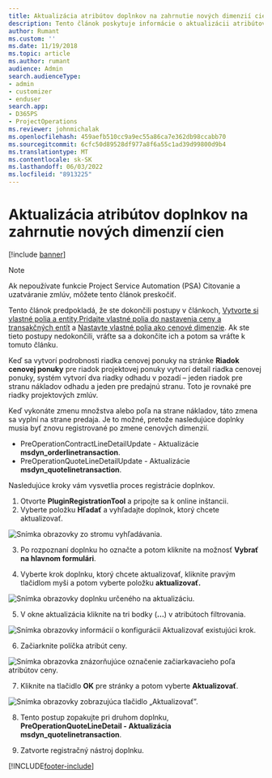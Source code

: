 ```yaml
---
title: Aktualizácia atribútov doplnkov na zahrnutie nových dimenzií cien
description: Tento článok poskytuje informácie o aktualizácii atribútov doplnkov pre cenové dimenzie.
author: Rumant
ms.custom: ''
ms.date: 11/19/2018
ms.topic: article
ms.author: rumant
audience: Admin
search.audienceType:
- admin
- customizer
- enduser
search.app:
- D365PS
- ProjectOperations
ms.reviewer: johnmichalak
ms.openlocfilehash: 459aefb510cc9a9ec55a86ca7e362db98ccabb70
ms.sourcegitcommit: 6cfc50d89528df977a8f6a55c1ad39d99800d9b4
ms.translationtype: MT
ms.contentlocale: sk-SK
ms.lasthandoff: 06/03/2022
ms.locfileid: "8913225"
---
```

# <a name="update-plug-in-attributes-to-include-new-pricing-dimensions"></a>Aktualizácia atribútov doplnkov na zahrnutie nových dimenzií cien

[!include [banner](../includes/psa-now-project-operations.md)]

> [!NOTE]
> Ak nepoužívate funkcie Project Service Automation (PSA) Citovanie a uzatváranie zmlúv, môžete tento článok preskočiť.

Tento článok predpokladá, že ste dokončili postupy v článkoch, [Vytvorte si vlastné polia a entity](create-custom-fields-entities.md),[Pridajte vlastné polia do nastavenia ceny a transakčných entít](field-references.md) a [Nastavte vlastné polia ako cenové dimenzie](set-up-pricing-dimensions.md). Ak ste tieto postupy nedokončili, vráťte sa a dokončite ich a potom sa vráťte k tomuto článku.

Keď sa vytvorí podrobnosti riadka cenovej ponuky na stránke **Riadok cenovej ponuky** pre riadok projektovej ponuky vytvorí detail riadka cenovej ponuky, systém vytvorí dva riadky odhadu v pozadí – jeden riadok pre stranu nákladov odhadu a jeden pre predajnú stranu. Toto je rovnaké pre riadky projektových zmlúv.

Keď vykonáte zmenu množstva alebo poľa na strane nákladov, táto zmena sa vyplní na strane predaja. Je to možné, pretože nasledujúce doplnky musia byť znovu registrované po zmene cenových dimenzií.

- PreOperationContractLineDetailUpdate - Aktualizácie **msdyn_orderlinetransaction**.
- PreOperationQuoteLineDetailUpdate - Aktualizácie **msdyn_quotelinetransaction**.

Nasledujúce kroky vám vysvetlia proces registrácie doplnkov.

1. Otvorte **PluginRegistrationTool** a pripojte sa k online inštancii.
2. Vyberte položku **Hľadať** a vyhľadajte doplnok, ktorý chcete aktualizovať.

 ![Snímka obrazovky zo stromu vyhľadávania.](media/PRT-1.png)

3. Po rozpoznaní doplnku ho označte a potom kliknite na možnosť **Vybrať na hlavnom formulári**.

4. Vyberte krok doplnku, ktorý chcete aktualizovať, kliknite pravým tlačidlom myši a potom vyberte položku **aktualizovať.**

 ![Snímka obrazovky doplnku určeného na aktualizáciu.](media/PRT-2.png)
 
5. V okne aktualizácia kliknite na tri bodky (**...**) v atribútoch filtrovania.

 ![Snímka obrazovky informácií o konfigurácii Aktualizovať existujúci krok.](media/PRT-3.png)
 
6. Začiarknite políčka atribút ceny.

 ![Snímka obrazovka znázorňujúce označenie začiarkavacieho poľa atribútov ceny.](media/PRT-4.png)

7. Kliknite na tlačidlo **OK** pre stránky a potom vyberte **Aktualizovať**.

 ![Snímka obrazovky zobrazujúca tlačidlo „Aktualizovať”.](media/PRT-5.png)
 
8. Tento postup zopakujte pri druhom doplnku, **PreOperationQuoteLineDetail - Aktualizácia msdyn_quotelinetransaction**.

9. Zatvorte registračný nástroj doplnku.



[!INCLUDE[footer-include](../includes/footer-banner.md)]
